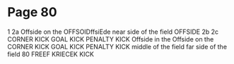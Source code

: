 # Page 80

1 2a
Offside on the
OFFSOIDffsiEde near side of the field
OFFSIDE
2b 2c
CORNER KICK GOAL KICK PENALTY KICK
Offside in the Offside on the CORNER KICK GOAL KICK PENALTY KICK
middle of the field far side of the field
80
FREEF KRIECEK KICK
